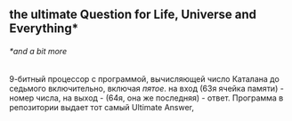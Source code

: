 ## the ultimate Question for Life, Universe and Everything*
###### *and a bit more
9-битный процессор с программой, вычисляющей число Каталана до седьмого включительно, включая *пятое*.
на вход (63я ячейка памяти) - номер числа, на выход - (64я, она же последняя) - ответ. Программа в репозитории выдает тот самый Ultimate Answer, 
